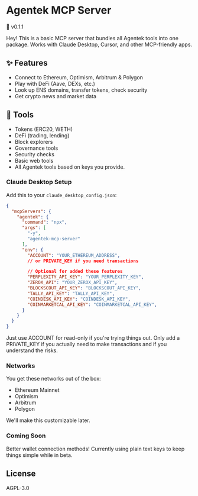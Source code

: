 # Agentek MCP Server

🚧 v0.1.1

Hey! This is a basic MCP server that bundles all Agentek tools into one package. Works with Claude Desktop, Cursor, and other MCP-friendly apps.

## ✨ Features

- Connect to Ethereum, Optimism, Arbitrum & Polygon
- Play with DeFi (Aave, DEXs, etc.)
- Look up ENS domains, transfer tokens, check security
- Get crypto news and market data

## 🧰 Tools 

- Tokens (ERC20, WETH)
- DeFi (trading, lending)
- Block explorers
- Governance tools
- Security checks
- Basic web tools 
- All Agentek tools based on keys you provide. 

### Claude Desktop Setup

Add this to your `claude_desktop_config.json`:

```json
{
  "mcpServers": {
    "agentek": {
      "command": "npx",
      "args": [
        "-y",
        "agentek-mcp-server"
      ],
      "env": {
        "ACCOUNT": "YOUR_ETHEREUM_ADDRESS",
        // or PRIVATE_KEY if you need transactions

        // Optional for added these features
        "PERPLEXITY_API_KEY": "YOUR_PERPLEXITY_KEY",
        "ZEROX_API": "YOUR_ZEROX_API_KEY",
        "BLOCKSCOUT_API_KEY": "BLOCKSCOUT_API_KEY",
        "TALLY_API_KEY": "TALLY_API_KEY",
        "COINDESK_API_KEY": "COINDESK_API_KEY",
        "COINMARKETCAL_API_KEY": "COINMARKETCAL_API_KEY",
      }
    }
  }
}
```

Just use ACCOUNT for read-only if you're trying things out. Only add a PRIVATE_KEY if you actually need to make transactions and if you understand the risks.

### Networks

You get these networks out of the box:
- Ethereum Mainnet
- Optimism
- Arbitrum
- Polygon

We'll make this customizable later.

### Coming Soon

Better wallet connection methods! Currently using plain text keys to keep things simple while in beta.

## License

AGPL-3.0
